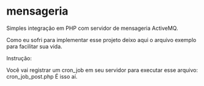 # mensageria

Simples integração em PHP com servidor de mensageria ActiveMQ.

Como eu sofri para implementar esse projeto deixo aqui o arquivo exemplo para facilitar sua vida.

Instrução:

Você vai registrar um cron_job em seu servidor para executar esse arquivo: cron_job_post.php
É isso aí.
